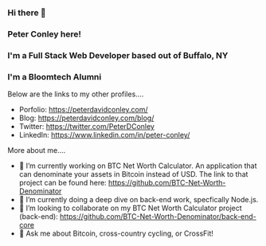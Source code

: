 ### Hi there 👋
### Peter Conley here!
### I'm a Full Stack Web Developer based out of Buffalo, NY
### I'm a Bloomtech Alumni


Below are the links to my other profiles....


- Porfolio: https://peterdavidconley.com/
- Blog: https://peterdavidconley.com/blog/
- Twitter: https://twitter.com/PeterDConley
- LinkedIn: https://www.linkedin.com/in/peter-conley/


More about me....


- 🔭 I’m currently working on BTC Net Worth Calculator. An application that can denominate your assets in Bitcoin instead of USD. The link to that project can be found here: https://github.com/BTC-Net-Worth-Denominator
- 🌱 I’m currently doing a deep dive on back-end work, specfically Node.js.
- 👯 I’m looking to collaborate on my BTC Net Worth Calculator project (back-end): https://github.com/BTC-Net-Worth-Denominator/back-end-core
- 💬 Ask me about Bitcoin, cross-country cycling, or CrossFit!

